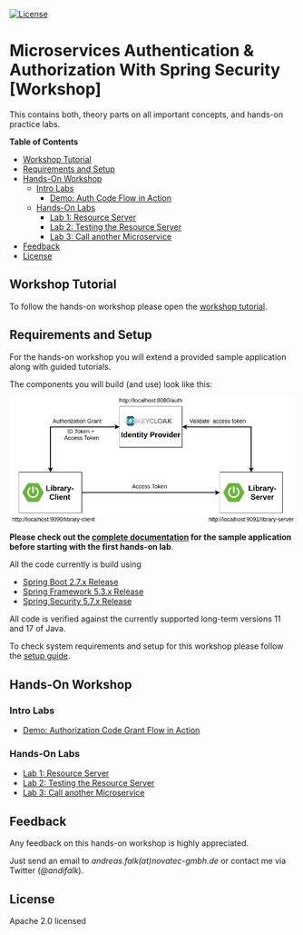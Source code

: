 [![License](https://img.shields.io/badge/License-Apache%20License%202.0-brightgreen.svg)][1]
# Microservices Authentication & Authorization With Spring Security [Workshop]

This contains both, theory parts on all important concepts, and hands-on practice labs.

__Table of Contents__

* [Workshop Tutorial](https://andifalk.gitbook.io/openid-connect-workshop)
* [Requirements and Setup](setup)
* [Hands-On Workshop](#hands-on-workshop)
    * [Intro Labs](#intro-labs)
        * [Demo: Auth Code Flow in Action](intro-labs/auth-code-demo)
    * [Hands-On Labs](#hands-on-labs)
        * [Lab 1: Resource Server](lab1)
        * [Lab 2: Testing the Resource Server](lab2)
        * [Lab 3: Call another Microservice](lab3)
* [Feedback](#feedback)
* [License](#license)

## Workshop Tutorial

To follow the hands-on workshop please open the [workshop tutorial](https://andifalk.gitbook.io/openid-connect-workshop).

## Requirements and Setup

For the hands-on workshop you will extend a provided sample application along with guided tutorials.

The components you will build (and use) look like this:

![Architecture](docs/images/demo-architecture.png)

__Please check out the [complete documentation](application-architecture) for the sample application before
starting with the first hands-on lab__.

All the code currently is build using

* [Spring Boot 2.7.x Release](https://spring.io/blog/2022/05/19/spring-boot-2-7-0-available-now)
* [Spring Framework 5.3.x Release](https://spring.io/blog/2020/10/27/spring-framework-5-3-goes-ga)
* [Spring Security 5.7.x Release](https://spring.io/blog/2022/05/15/spring-security-5-7-0-5-6-4-5-5-7-released-fixes-cve-2022-22978-cve-2022-22976)

All code is verified against the currently supported long-term versions 11 and 17 of Java.

To check system requirements and setup for this workshop please follow the [setup guide](setup).

## Hands-On Workshop

### Intro Labs

* [Demo: Authorization Code Grant Flow in Action](intro-labs/auth-code-demo)

### Hands-On Labs

* [Lab 1: Resource Server](lab1)
* [Lab 2: Testing the Resource Server](lab2)
* [Lab 3: Call another Microservice](lab3)

## Feedback

Any feedback on this hands-on workshop is highly appreciated.

Just send an email to _andreas.falk(at)novatec-gmbh.de_ or contact me via Twitter (_@andifalk_).

## License

Apache 2.0 licensed

[1]:http://www.apache.org/licenses/LICENSE-2.0.txt
